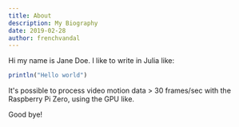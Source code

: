 ```yaml
---
title: About
description: My Biography
date: 2019-02-28
author: frenchvandal
---
```


Hi my name is Jane Doe.
I like to write in Julia like:

```julia
println("Hello world")
```

It's possible to process video motion data > 30 frames/sec with the Raspberry Pi Zero, using the GPU like.


Good bye!
